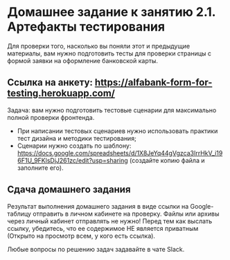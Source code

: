 # Домашнее задание к занятию 2.1. Артефакты тестирования

Для проверки того, насколько вы поняли этот и предыдущие материалы, вам нужно подготовить тесты для проверки страницы с формой заявки на оформление банковской карты.

## Ссылка на анкету: https://alfabank-form-for-testing.herokuapp.com/

Задача: вам нужно подготовить тестовые сценарии для максимально полной проверки фронтенда. 
* При написании тестовых сценариев нужно использовать практики тест дизайна и методики тестирования;
* Сценарии нужно создать по шаблону: https://docs.google.com/spreadsheets/d/1X8JeYq44gVgzca3IrrHkV_i196F1U_9FKlsDjJ261zc/edit?usp=sharing (создайте копию файла и заполните его).

## Cдача домашнего задания

Результат выполнения домашнего задания в виде ссылки на Google-таблицу отправить в личном кабинете на проверку. 
Файлы или архивы через личный кабинет отправлять не нужно! Перед тем как выслать ссылку, убедитесь, что ее содержимое НЕ является приватным (Открыто на просмотр всем, у кого есть ссылка).

Любые вопросы по решению задач задавайте в чате Slack.

